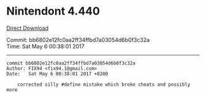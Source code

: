 # Nintendont 4.440
[Direct Download](./Nintendont.zip)

Commit: bb6802e12fc0aa2ff34ffbd7a03054d6b0f3c32a  
Time: Sat May 6 00:38:01 2017   

-----

```
commit bb6802e12fc0aa2ff34ffbd7a03054d6b0f3c32a
Author: FIX94 <fix94.1@gmail.com>
Date:   Sat May 6 00:38:01 2017 +0200

    corrected silly #define mistake which broke cheats and possibly more
```
